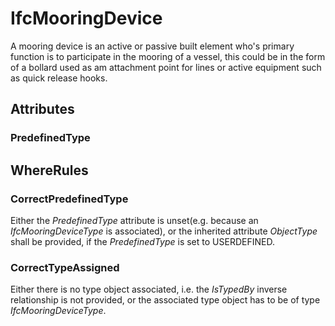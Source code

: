 # IfcMooringDevice

A mooring device is an active or passive built element who's primary function is to participate in the mooring of a vessel, this could be in the form of a bollard used as am attachment point for lines or active equipment such as quick release hooks.

## Attributes

### PredefinedType


## WhereRules

### CorrectPredefinedType
Either the _PredefinedType_ attribute is unset(e.g. because an _IfcMooringDeviceType_ is associated), or the inherited attribute _ObjectType_ shall be provided, if the _PredefinedType_ is set to USERDEFINED.

### CorrectTypeAssigned
Either there is no type object associated, i.e. the _IsTypedBy_ inverse relationship is not provided, or the associated type object has to be of type _IfcMooringDeviceType_.
